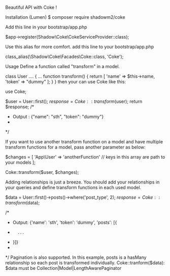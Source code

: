 Beautiful API with Coke !

Installation (Lumen)
$ composer require shadowm2/coke

Add this line in your bootstrap/app.php

$app->register(Shadow\Coke\CokeServiceProvider::class);

Use this alias for more comfort. add this line to your bootstrap/app.php  

class_alias(\Shadow\Coke\Facades\Coke::class, 'Coke');


Usage
Define a function called "transform" in a model.

class User .... {
	...
	function transform() 
	{
		return [
			'name'	=> $this->name,
			'token'	=> "dummy"
		];
	}
}
then your can use Coke like this:

use Coke;


$user = User::first();
$response = Coke::transform($user);
return $response;
/*
* Output : {"name": "sth", "token": "dummy"}
*
*/

If you want to use another transform function on a model and have multiple transform functions for a model, pass another parameter as below:

$changes = [
	'App\User' => 'anotherFunction' // keys in this array are path to your models
];

Coke::transform($user, $changes);




Adding relationships is just a breeze. You should add your relationships in your queries and define transform functions in each used model.

$data = User::first()->posts()->where('post_type', 2);
$response = Coke::transform($data);

/*
* Output: {'name': 'sth', 'token': 'dummy', 'posts': [{
*		...	
*	}]}
*
*/
Pagination is also supported.
In this example, posts is a hasMany relationship so each post is transformed individually.
Coke::tranform($data): $data must be Collection|Model|LengthAwarePaginator
